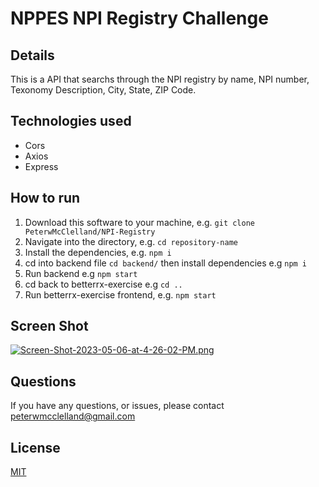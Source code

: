 # NPPES NPI Registry Challenge

## Details

This is a API that searchs through the NPI registry by name, NPI number, Texonomy Description, City, State, ZIP Code.

## Technologies used

- Cors
- Axios 
- Express

## How to run 

1. Download this software to your machine, e.g. `git clone PeterwMcClelland/NPI-Registry`
2. Navigate into the directory, e.g. `cd repository-name`
3. Install the dependencies, e.g. `npm i`
4. cd into backend file `cd backend/` then install dependencies e.g `npm i`
5. Run backend e.g `npm start` 
5. cd back to betterrx-exercise e.g `cd ..` 
6. Run betterrx-exercise frontend, e.g. `npm start`

## Screen Shot
[![Screen-Shot-2023-05-06-at-4-26-02-PM.png](https://i.postimg.cc/y6Q90Mt6/Screen-Shot-2023-05-06-at-4-26-02-PM.png)](https://postimg.cc/F1S74Bhw)

## Questions

If you have any questions, or issues, please contact [peterwmcclelland@gmail.com](peterwmcclelland@gmail.com)

## License 
[MIT](/LICENSE)